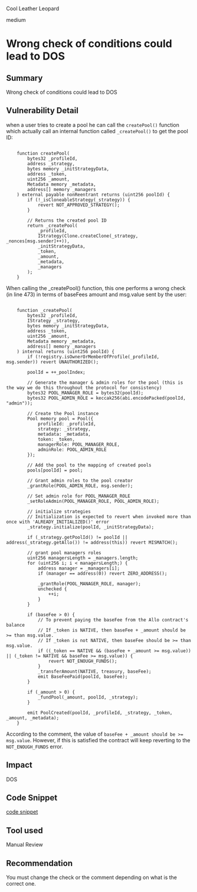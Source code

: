 Cool Leather Leopard

medium

# Wrong check of conditions could lead to DOS
## Summary
Wrong check of conditions could lead to DOS

## Vulnerability Detail
when a user tries to create a pool he can call the `createPool()` function which actually call an internal function called `_createPool()` to get the pool ID:

```solidity

    function createPool(
        bytes32 _profileId,
        address _strategy,
        bytes memory _initStrategyData,
        address _token,
        uint256 _amount,
        Metadata memory _metadata,
        address[] memory _managers
    ) external payable nonReentrant returns (uint256 poolId) {
        if (!_isCloneableStrategy(_strategy)) {
            revert NOT_APPROVED_STRATEGY();
        }

        // Returns the created pool ID
        return _createPool(
            _profileId,
            IStrategy(Clone.createClone(_strategy, _nonces[msg.sender]++)),
            _initStrategyData,
            _token,
            _amount,
            _metadata,
            _managers
        );
    }

```
When calling the _createPool() function, this one performs a wrong check (in line 473) in terms of baseFees amount and msg.value sent by the user:

```solidity

    function _createPool(
        bytes32 _profileId,
        IStrategy _strategy,
        bytes memory _initStrategyData,
        address _token,
        uint256 _amount,
        Metadata memory _metadata,
        address[] memory _managers
    ) internal returns (uint256 poolId) {
        if (!registry.isOwnerOrMemberOfProfile(_profileId, msg.sender)) revert UNAUTHORIZED();

        poolId = ++_poolIndex;

        // Generate the manager & admin roles for the pool (this is the way we do this throughout the protocol for consistency)
        bytes32 POOL_MANAGER_ROLE = bytes32(poolId);
        bytes32 POOL_ADMIN_ROLE = keccak256(abi.encodePacked(poolId, "admin"));

        // Create the Pool instance
        Pool memory pool = Pool({
            profileId: _profileId,
            strategy: _strategy,
            metadata: _metadata,
            token: _token,
            managerRole: POOL_MANAGER_ROLE,
            adminRole: POOL_ADMIN_ROLE
        });

        // Add the pool to the mapping of created pools
        pools[poolId] = pool;

        // Grant admin roles to the pool creator
        _grantRole(POOL_ADMIN_ROLE, msg.sender);

        // Set admin role for POOL_MANAGER_ROLE
        _setRoleAdmin(POOL_MANAGER_ROLE, POOL_ADMIN_ROLE);

        // initialize strategies
        // Initialization is expected to revert when invoked more than once with 'ALREADY_INITIALIZED()' error
        _strategy.initialize(poolId, _initStrategyData);

        if (_strategy.getPoolId() != poolId || address(_strategy.getAllo()) != address(this)) revert MISMATCH();

        // grant pool managers roles
        uint256 managersLength = _managers.length;
        for (uint256 i; i < managersLength;) {
            address manager = _managers[i];
            if (manager == address(0)) revert ZERO_ADDRESS();

            _grantRole(POOL_MANAGER_ROLE, manager);
            unchecked {
                ++i;
            }
        }

        if (baseFee > 0) {
            // To prevent paying the baseFee from the Allo contract's balance
            // If _token is NATIVE, then baseFee + _amount should be >= than msg.value.
            // If _token is not NATIVE, then baseFee should be >= than msg.value.
            if ((_token == NATIVE && (baseFee + _amount >= msg.value)) || (_token != NATIVE && baseFee >= msg.value)) {
                revert NOT_ENOUGH_FUNDS();
            }
            _transferAmount(NATIVE, treasury, baseFee);
            emit BaseFeePaid(poolId, baseFee);
        }

        if (_amount > 0) {
            _fundPool(_amount, poolId, _strategy);
        }

        emit PoolCreated(poolId, _profileId, _strategy, _token, _amount, _metadata);
    }

```

According to the comment, the value of `baseFee + _amount should be >= msg.value`. However, if this is satisfied the contract will keep reverting to the `NOT_ENOUGH_FUNDS` error.

## Impact
DOS

## Code Snippet
[code snippet](https://github.com/sherlock-audit/2023-09-Gitcoin/blob/main/allo-v2/contracts/core/Allo.sol#L473-L475)

## Tool used

Manual Review

## Recommendation
You must change the check or the comment depending on what is the correct one.